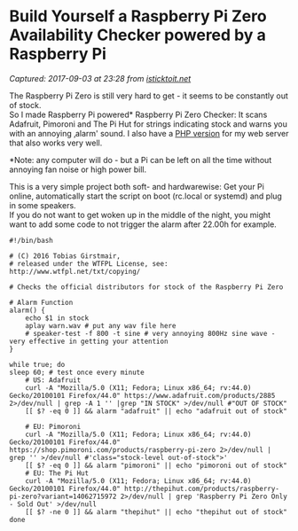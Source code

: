 # Build Yourself a Raspberry Pi Zero Availability Checker powered by a Raspberry Pi

_Captured: 2017-09-03 at 23:28 from [isticktoit.net](http://isticktoit.net/?p=1434)_

The Raspberry Pi Zero is still very hard to get - it seems to be constantly out of stock.  
So I made Raspberry Pi powered* Raspberry Pi Zero Checker: It scans Adafruit, Pimoroni and The Pi Hut for strings indicating stock and warns you with an annoying ‚alarm' sound. I also have a [PHP version](https://gist.github.com/girst/c7088bd94b777675d7e8) for my web server that also works very well.

*Note: any computer will do - but a Pi can be left on all the time without annoying fan noise or high power bill.

This is a very simple project both soft- and hardwarewise: Get your Pi online, automatically start the script on boot (rc.local or systemd) and plug in some speakers.  
If you do not want to get woken up in the middle of the night, you might want to add some code to not trigger the alarm after 22.00h for example.
    
    
    #!/bin/bash
    
    # (C) 2016 Tobias Girstmair,
    # released under the WTFPL License, see: http://www.wtfpl.net/txt/copying/
    
    # Checks the official distributors for stock of the Raspberry Pi Zero
    
    # Alarm Function
    alarm() {
    	echo $1 in stock
    	aplay warn.wav # put any wav file here
    	# speaker-test -f 800 -t sine # very annoying 800Hz sine wave - very effective in getting your attention
    }
    
    while true; do
    sleep 60; # test once every minute
    	# US: Adafruit
    	curl -A "Mozilla/5.0 (X11; Fedora; Linux x86_64; rv:44.0) Gecko/20100101 Firefox/44.0" https://www.adafruit.com/products/2885 2>/dev/null | grep -A 1 '' |grep "IN STOCK" >/dev/null #"OUT OF STOCK"
    	[[ $? -eq 0 ]] && alarm "adafruit" || echo "adafruit out of stock"
    
    	# EU: Pimoroni
    	curl -A "Mozilla/5.0 (X11; Fedora; Linux x86_64; rv:44.0) Gecko/20100101 Firefox/44.0" https://shop.pimoroni.com/products/raspberry-pi-zero 2>/dev/null | grep '' >/dev/null #'class="stock-level out-of-stock">'
    	[[ $? -eq 0 ]] && alarm "pimoroni" || echo "pimoroni out of stock"
    	# EU: The Pi Hut
    	curl -A "Mozilla/5.0 (X11; Fedora; Linux x86_64; rv:44.0) Gecko/20100101 Firefox/44.0" http://thepihut.com/products/raspberry-pi-zero?variant=14062715972 2>/dev/null | grep 'Raspberry Pi Zero Only - Sold Out' >/dev/null
    	[[ $? -ne 0 ]] && alarm "thepihut" || echo "thepihut out of stock"
    done
    
    
